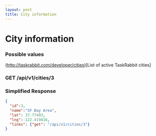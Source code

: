 ```yaml
---
layout: post
title: City information
---
```

# City information

### Possible values 

(http://taskrabbit.com/developer/cities)[List of active TaskRabbit cities]


### GET /api/v1/cities/3

### Simplified Response

```json
{
  "id":3,
  "name":"SF Bay Area",
  "lat": 37.77493,
  "lng":-122.419416,
  "links": {"get": "/api/v1/cities/3"}
}
```
